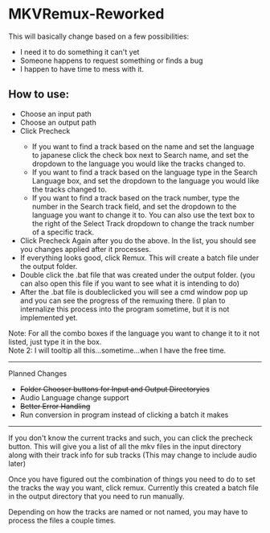 # MKVRemux-Reworked
This will basically change based on a few possibilities:
<ul>
  <li>I need it to do something it can't yet</li>
  <li>Someone happens to request something or finds a bug</li>
  <li>I happen to have time to mess with it.</li>
</ul>

<h2>How to use:<br></h2>
<ul>
  <li>Choose an input path</li>
  <li>Choose an output path</li>
  <li>Click Precheck</li>
  <ul>
     <li>If you want to find a track based on the name and set the language to japanese click the check box next to Search name, and set the dropdown to the language you would like the tracks changed to.</li>
     <li>If you want to find a track based on the language type in the Search Language box, and set the dropdown to the language you would like the tracks changed to.</li>
     <li>If you want to find a track based on the track number, type the number in the Search track field, and set the dropdown to the language you want to change it to.  You can also use the text box to the right of the Select Track dropdown to change the track number of a specific track.</li>
  </ul>
  <li>Click Precheck Again after you do the above.  In the list, you should see you changes applied after it processes.</li>
  <li>If everything looks good, click Remux. This will create a batch file under the output folder.</li>
  <li>Double click the .bat file that was created under the output folder. (you can also open this file if you want to see what it is intending to do)</li>
  <li>After the .bat file is doubleclicked you will see a cmd window pop up and you can see the progress of the remuxing there. (I plan to internalize this process into the program sometime, but it is not implemented yet.</li>
</ul>

Note: For all the combo boxes if the language you want to change it to it not listed, just type it in the box.<br>
Note 2: I will tooltip all this...sometime...when I have the free time.

<hr>
Planned Changes
<ul>
  <li><s>Folder Chooser buttons for Input and Output Directoryies</s></li>
  <li>Audio Language change support</li>
  <li><s>Better Error Handling</s></li>
  <li>Run conversion in program instead of clicking a batch it makes</li>
</ul>
<hr>
<p>
If you don't know the current tracks and such, you can click the precheck button.
This will give you a list of all the mkv files in the input directory along with their track info for sub tracks (This may change to include audio later)

Once you have figured out the combination of things you need to do to set the tracks the way you want, click remux.
Currently this created a batch file in the output directory that you need to run manually.

Depending on how the tracks are named or not named, you may have to process the files a couple times.</p>

